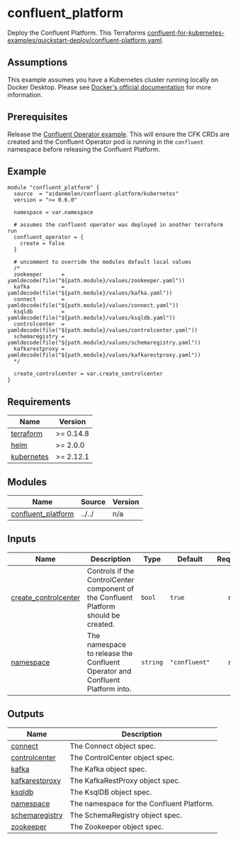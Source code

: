 # confluent_platform

Deploy the Confluent Platform. This Terraforms [confluent-for-kubernetes-examples/quickstart-deploy/confluent-platform.yaml](https://github.com/confluentinc/confluent-kubernetes-examples/blob/master/quickstart-deploy/confluent-platform.yaml).

## Assumptions

This example assumes you have a Kubernetes cluster running locally on Docker Desktop. Please see [Docker's official documentation](https://docs.docker.com/desktop/kubernetes/) for more information.

## Prerequisites

Release the [Confluent Operator example](https://github.com/aidanmelen/terraform-kubernetes-confluent-platform/tree/main/examples/confluent_operator). This will ensure the CFK CRDs are created and the Confluent Operator pod is running in the `confluent` namespace before releasing the Confluent Platform.

<!-- BEGINNING OF PRE-COMMIT-TERRAFORM DOCS HOOK -->

## Example

```hcl
module "confluent_platform" {
  source  = "aidanmelen/confluent-platform/kubernetes"
  version = ">= 0.6.0"

  namespace = var.namespace

  # assumes the confluent operator was deployed in another terraform run
  confluent_operator = {
    create = false
  }

  # uncomment to override the modules default local values
  /*
  zookeeper      = yamldecode(file("${path.module}/values/zookeeper.yaml"))
  kafka          = yamldecode(file("${path.module}/values/kafka.yaml"))
  connect        = yamldecode(file("${path.module}/values/connect.yaml"))
  ksqldb         = yamldecode(file("${path.module}/values/ksqldb.yaml"))
  controlcenter  = yamldecode(file("${path.module}/values/controlcenter.yaml"))
  schemaregistry = yamldecode(file("${path.module}/values/schemaregistry.yaml"))
  kafkarestproxy = yamldecode(file("${path.module}/values/kafkarestproxy.yaml"))
  */

  create_controlcenter = var.create_controlcenter
}
```

## Requirements

| Name | Version |
|------|---------|
| <a name="requirement_terraform"></a> [terraform](#requirement\_terraform) | >= 0.14.8 |
| <a name="requirement_helm"></a> [helm](#requirement\_helm) | >= 2.0.0 |
| <a name="requirement_kubernetes"></a> [kubernetes](#requirement\_kubernetes) | >= 2.12.1 |
## Modules

| Name | Source | Version |
|------|--------|---------|
| <a name="module_confluent_platform"></a> [confluent\_platform](#module\_confluent\_platform) | ../../ | n/a |
## Inputs

| Name | Description | Type | Default | Required |
|------|-------------|------|---------|:--------:|
| <a name="input_create_controlcenter"></a> [create\_controlcenter](#input\_create\_controlcenter) | Controls if the ControlCenter component of the Confluent Platform should be created. | `bool` | `true` | no |
| <a name="input_namespace"></a> [namespace](#input\_namespace) | The namespace to release the Confluent Operator and Confluent Platform into. | `string` | `"confluent"` | no |
## Outputs

| Name | Description |
|------|-------------|
| <a name="output_connect"></a> [connect](#output\_connect) | The Connect object spec. |
| <a name="output_controlcenter"></a> [controlcenter](#output\_controlcenter) | The ControlCenter object spec. |
| <a name="output_kafka"></a> [kafka](#output\_kafka) | The Kafka object spec. |
| <a name="output_kafkarestproxy"></a> [kafkarestproxy](#output\_kafkarestproxy) | The KafkaRestProxy object spec. |
| <a name="output_ksqldb"></a> [ksqldb](#output\_ksqldb) | The KsqlDB object spec. |
| <a name="output_namespace"></a> [namespace](#output\_namespace) | The namespace for the Confluent Platform. |
| <a name="output_schemaregistry"></a> [schemaregistry](#output\_schemaregistry) | The SchemaRegistry object spec. |
| <a name="output_zookeeper"></a> [zookeeper](#output\_zookeeper) | The Zookeeper object spec. |
<!-- END OF PRE-COMMIT-TERRAFORM DOCS HOOK -->
